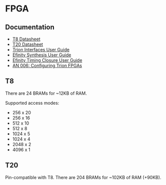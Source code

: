# FPGA

## Documentation

* [T8 Datasheet](https://www.efinixinc.com/support/docsdl.php?s=ef&pn=DST8)
* [T20 Datasheet](https://www.efinixinc.com/docs/trion20-ds-v5.10.pdf)
* [Trion Interfaces User Guide](https://www.efinixinc.com/support/docsdl.php?s=ef&pn=UG-TINTF)
* [Efinity Synthesis User Guide](https://www.efinixinc.com/support/docsdl.php?s=ef&pn=UG-EFN-SYNTH)
* [Efinity Timing Closure User Guide](https://www.efinixinc.com/support/docsdl.php?s=ef&pn=UG-EFN-TIMING)
* [AN 006: Configuring Trion FPGAs](https://www.efinixinc.com/docs/an006-configuring-trion-fpgas-v6.5.pdf)

## T8

There are 24 BRAMs for ~12KB of RAM.

Supported access modes:

* 256 x 20
* 256 x 16
* 512 x 10
* 512 x 8
* 1024 x 5
* 1024 x 4
* 2048 x 2
* 4096 x 1

## T20

Pin-compatible with T8.  There are 204 BRAMs for ~102KB of RAM (+90KB).
